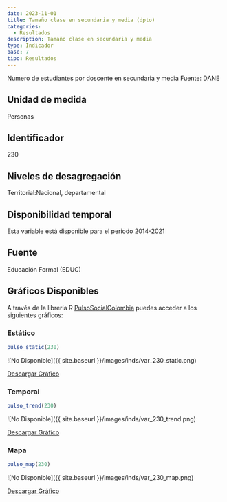```yaml
---
date: 2023-11-01
title: Tamaño clase en secundaria y media (dpto)
categories:
  - Resultados
description: Tamaño clase en secundaria y media
type: Indicador
base: 7
tipo: Resultados
--- 
```


Numero de estudiantes por doscente en secundaria y media
Fuente: DANE


## Unidad de medida
Personas

## Identificador
230

## Niveles de desagregación
Territorial:Nacional, departamental

## Disponibilidad temporal
Esta variable está disponible para el periodo 2014-2021

## Fuente
Educación Formal (EDUC)

## Gráficos Disponibles

A través de la libreria R [PulsoSocialColombia](https://github.com/pulsosocialcolombia/PulsoSocialColombia) puedes acceder a los siguientes gráficos:

### Estático

``` R
pulso_static(230)
```

![No Disponible]({{ site.baseurl }}/images/inds/var_230_static.png)

<a href='{{ site.baseurl }}/images/inds/var_230_static.png'>Descargar Gráfico</a>

### Temporal

``` R
pulso_trend(230)
```

![No Disponible]({{ site.baseurl }}/images/inds/var_230_trend.png)

<a href='{{ site.baseurl }}/images/inds/var_230_trend.png'>Descargar Gráfico</a>

### Mapa

``` R
pulso_map(230)
```

![No Disponible]({{ site.baseurl }}/images/inds/var_230_map.png)

<a href='{{ site.baseurl }}/images/inds/var_230_map.png'>Descargar Gráfico</a>